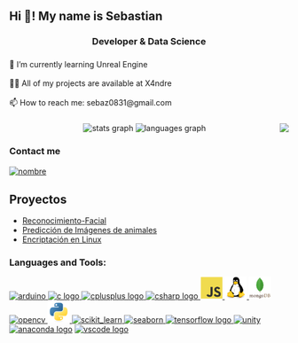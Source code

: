 <h2 align="left">Hi 👋! My name is Sebastian</h2>

###

<h3 align="center">Developer & Data Science</h3>


###

<p align="left">🌱 I’m currently learning Unreal Engine<br><br>👨‍💻 All of my projects are available at X4ndre<br><br>📫 How to reach me: sebaz0831@gmail.com</p>

###

<img align="right" height="270" src="https://i.pinimg.com/originals/60/df/77/60df77c5e60f20045cedef89c57010c5.gif"  />

###

<div align="center">
  <img src="https://github-readme-stats.vercel.app/api?username=X4ndre&hide_title=false&hide_rank=false&show_icons=true&include_all_commits=true&count_private=true&disable_animations=false&theme=dracula&locale=en&hide_border=false" height="150" alt="stats graph"  />
  <img src="https://github-readme-stats.vercel.app/api/top-langs?username=X4ndre&locale=en&hide_title=false&layout=compact&card_width=320&langs_count=5&theme=dracula&hide_border=false" height="150" alt="languages graph"  />
</div>

###

<h3 align="left">Contact me</h3>
<p align="left">
<a href="https://www.linkedin.com/in/sebasti%C3%A1n-azamar-avil%C3%A9s-aa3018260/" target="blank"><img align="center" src="https://raw.githubusercontent.com/rahuldkjain/github-profile-readme-generator/master/src/images/icons/Social/linked-in-alt.svg" alt="nombre" height="30" width="40" /></a>
</p>

###


[//]: <img aling="right" alt="PACMAN" width="500px" src="https://user-images.githubusercontent.com/93948426/189583870-8e82722c-c663-4b59-a6d6-fa6922ff9d0d.gif" style="padding-right:10px;" />

## Proyectos
- [Reconocimiento-Facial](https://github.com/X4ndre/Reconocimiento-Facial)
- [Predicción de Imágenes de animales](https://github.com/X4ndre/Prediccion_Imagenes/tree/main)
- [Encriptación en Linux](https://github.com/X4ndre/Encriptacion-Linux)



### Languages and Tools:

<p align="left"> 
  <a href="https://www.arduino.cc/" target="_blank" rel="noreferrer"> <img src="https://cdn.worldvectorlogo.com/logos/arduino-1.svg" alt="arduino" width="40" height="40"/> </a> 
  <a href="https://www.cprogramming.com/" target="_blank" rel="noreferrer"> <img src="https://cdn.jsdelivr.net/gh/devicons/devicon/icons/c/c-line.svg" height="40" alt="c logo"  /> </a> 
  <a href="https://www.w3schools.com/cpp/" target="_blank" rel="noreferrer"> <img src="https://cdn.jsdelivr.net/gh/devicons/devicon/icons/cplusplus/cplusplus-line.svg" height="40" alt="cplusplus logo"  /> </a> 
  <a href="https://www.w3schools.com/cs/" target="_blank" rel="noreferrer"> <img src="https://cdn.jsdelivr.net/gh/devicons/devicon/icons/csharp/csharp-line.svg" height="40" alt="csharp logo"  /> </a> 
  <a href="https://developer.mozilla.org/en-US/docs/Web/JavaScript" target="_blank" rel="noreferrer"> <img src="https://raw.githubusercontent.com/devicons/devicon/master/icons/javascript/javascript-original.svg" alt="javascript" width="40" height="40"/> </a> 
  <a href="https://www.linux.org/" target="_blank" rel="noreferrer"> <img src="https://raw.githubusercontent.com/devicons/devicon/master/icons/linux/linux-original.svg" alt="linux" width="40" height="40"/> </a> 
  <a href="https://www.mongodb.com/" target="_blank" rel="noreferrer"> <img src="https://raw.githubusercontent.com/devicons/devicon/master/icons/mongodb/mongodb-original-wordmark.svg" alt="mongodb" width="40" height="40"/> </a> 
  <a href="https://opencv.org/" target="_blank" rel="noreferrer"> <img src="https://www.vectorlogo.zone/logos/opencv/opencv-icon.svg" alt="opencv" width="40" height="40"/> </a> 
  <a href="https://www.python.org" target="_blank" rel="noreferrer"> <img src="https://raw.githubusercontent.com/devicons/devicon/master/icons/python/python-original.svg" alt="python" width="40" height="40"/> </a> 
  <a href="https://scikit-learn.org/" target="_blank" rel="noreferrer"> <img src="https://upload.wikimedia.org/wikipedia/commons/0/05/Scikit_learn_logo_small.svg" alt="scikit_learn" width="40" height="40"/> </a> 
  <a href="https://seaborn.pydata.org/" target="_blank" rel="noreferrer"> <img src="https://seaborn.pydata.org/_images/logo-mark-lightbg.svg" alt="seaborn" width="40" height="40"/> </a> <a href="https://www.tensorflow.org" target="_blank" rel="noreferrer"> <img src="https://cdn.jsdelivr.net/gh/devicons/devicon/icons/tensorflow/tensorflow-original.svg" height="40" alt="tensorflow logo"  /> </a> 
  <a href="https://unity.com/" target="_blank" rel="noreferrer"> <img src="https://www.vectorlogo.zone/logos/unity3d/unity3d-icon.svg" alt="unity" width="40" height="40"/> </a> 
  <a href="https://anaconda.org/" target="_blank" rel="noreferrer"><img src="https://cdn.jsdelivr.net/gh/devicons/devicon/icons/anaconda/anaconda-original.svg" height="40" alt="anaconda logo"  /></a>
<a href="https://code.visualstudio.com/" target="_blank" rel="noreferrer"><img src="https://cdn.jsdelivr.net/gh/devicons/devicon/icons/vscode/vscode-original.svg" height="40" alt="vscode logo"  /></a></p>


<br />
<br />

